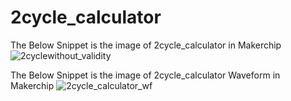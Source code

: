 # 2cycle_calculator

The Below Snippet is the image of 2cycle_calculator in Makerchip
![2cyclewithout_validity](https://user-images.githubusercontent.com/88897605/170868986-e11876e4-1713-4830-bbb3-9a6b519e5144.png)


The Below Snippet is the image of 2cycle_calculator Waveform in Makerchip
![2cycle_calculator_wf](https://user-images.githubusercontent.com/88897605/170868988-0959539d-984a-4e4d-a5b5-211b517a2607.png)

